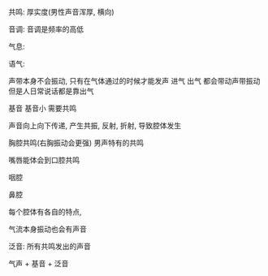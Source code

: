 共鸣: 厚实度(男性声音浑厚, 横向)

音调: 音调是频率的高低 

气息: 

语气:

声带本身不会振动, 只有在气体通过的时候才能发声
进气 出气 都会带动声带振动
但是人日常说话都是靠出气

基音 基音小 需要共鸣

声音向上向下传递, 产生共振, 反射, 折射, 导致腔体发生

胸腔共鸣(右胸振动会更强)  男声特有的共鸣

嘴唇能体会到口腔共鸣


咽腔


鼻腔


每个腔体有各自的特点, 



气流本身振动也会有声音

泛音: 所有共鸣发出的声音



气声 + 基音 + 泛音 